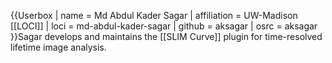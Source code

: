 {{Userbox
| name = Md Abdul Kader Sagar
| affiliation = UW-Madison [[LOCI]]
| loci = md-abdul-kader-sagar
| github = aksagar
| osrc = aksagar
}}Sagar develops and maintains the [[SLIM Curve]] plugin for time-resolved lifetime image analysis.
